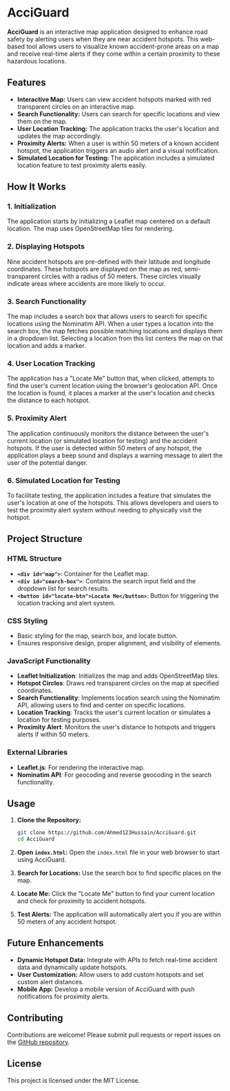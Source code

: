 # AcciGuard

**AcciGuard** is an interactive map application designed to enhance road safety by alerting users when they are near accident hotspots. This web-based tool allows users to visualize known accident-prone areas on a map and receive real-time alerts if they come within a certain proximity to these hazardous locations.

## Features

- **Interactive Map:** Users can view accident hotspots marked with red transparent circles on an interactive map.
- **Search Functionality:** Users can search for specific locations and view them on the map.
- **User Location Tracking:** The application tracks the user's location and updates the map accordingly.
- **Proximity Alerts:** When a user is within 50 meters of a known accident hotspot, the application triggers an audio alert and a visual notification.
- **Simulated Location for Testing:** The application includes a simulated location feature to test proximity alerts easily.

## How It Works

### 1. Initialization
The application starts by initializing a Leaflet map centered on a default location. The map uses OpenStreetMap tiles for rendering.

### 2. Displaying Hotspots
Nine accident hotspots are pre-defined with their latitude and longitude coordinates. These hotspots are displayed on the map as red, semi-transparent circles with a radius of 50 meters. These circles visually indicate areas where accidents are more likely to occur.

### 3. Search Functionality
The map includes a search box that allows users to search for specific locations using the Nominatim API. When a user types a location into the search box, the map fetches possible matching locations and displays them in a dropdown list. Selecting a location from this list centers the map on that location and adds a marker.

### 4. User Location Tracking
The application has a "Locate Me" button that, when clicked, attempts to find the user's current location using the browser's geolocation API. Once the location is found, it places a marker at the user's location and checks the distance to each hotspot.

### 5. Proximity Alert
The application continuously monitors the distance between the user's current location (or simulated location for testing) and the accident hotspots. If the user is detected within 50 meters of any hotspot, the application plays a beep sound and displays a warning message to alert the user of the potential danger.

### 6. Simulated Location for Testing
To facilitate testing, the application includes a feature that simulates the user's location at one of the hotspots. This allows developers and users to test the proximity alert system without needing to physically visit the hotspot.

## Project Structure

### HTML Structure
- **`<div id="map">`**: Container for the Leaflet map.
- **`<div id="search-box">`**: Contains the search input field and the dropdown list for search results.
- **`<button id="locate-btn">Locate Me</button>`**: Button for triggering the location tracking and alert system.

### CSS Styling
- Basic styling for the map, search box, and locate button.
- Ensures responsive design, proper alignment, and visibility of elements.

### JavaScript Functionality
- **Leaflet Initialization**: Initializes the map and adds OpenStreetMap tiles.
- **Hotspot Circles**: Draws red transparent circles on the map at specified coordinates.
- **Search Functionality**: Implements location search using the Nominatim API, allowing users to find and center on specific locations.
- **Location Tracking**: Tracks the user's current location or simulates a location for testing purposes.
- **Proximity Alert**: Monitors the user's distance to hotspots and triggers alerts if within 50 meters.

### External Libraries
- **Leaflet.js**: For rendering the interactive map.
- **Nominatim API**: For geocoding and reverse geocoding in the search functionality.

## Usage

1. **Clone the Repository:**
   ```bash
   git clone https://github.com/Ahmed123Hussain/AcciGuard.git
   cd AcciGuard
   ```

2. **Open `index.html`:**
   Open the `index.html` file in your web browser to start using AcciGuard.

3. **Search for Locations:**
   Use the search box to find specific places on the map.

4. **Locate Me:**
   Click the "Locate Me" button to find your current location and check for proximity to accident hotspots.

5. **Test Alerts:**
   The application will automatically alert you if you are within 50 meters of any accident hotspot.

## Future Enhancements

- **Dynamic Hotspot Data:** Integrate with APIs to fetch real-time accident data and dynamically update hotspots.
- **User Customization:** Allow users to add custom hotspots and set custom alert distances.
- **Mobile App:** Develop a mobile version of AcciGuard with push notifications for proximity alerts.

## Contributing

Contributions are welcome! Please submit pull requests or report issues on the [GitHub repository](https://github.com/Ahmed123Hussain/AcciGuard).

## License

This project is licensed under the MIT License.
